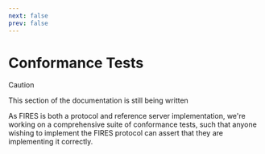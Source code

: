```yaml
---
next: false
prev: false
---
```


# Conformance Tests

> [!CAUTION]
> This section of the documentation is still being written

As FIRES is both a protocol and reference server implementation, we're working on a comprehensive suite of conformance tests, such that anyone wishing to implement the FIRES protocol can assert that they are implementing it correctly.
